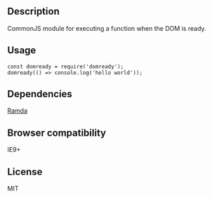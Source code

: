 ## Description

CommonJS module for executing a function when the DOM is ready.

## Usage

    const domready = require('domready');
    domready(() => console.log('hello world'));

## Dependencies

[Ramda](https://ramdajs.com/)

## Browser compatibility

IE9+

## License

MIT
